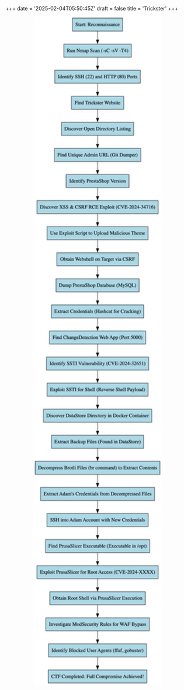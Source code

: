 +++
date = '2025-02-04T05:50:45Z'
draft = false
title = 'Trickster'
+++

<center><img src="/images/trickster.png" width="350"/></center></br>
